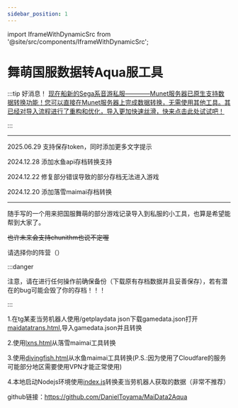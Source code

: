 ```yaml
---
sidebar_position: 1
---
```


import IframeWithDynamicSrc from '@site/src/components/IframeWithDynamicSrc';


# 舞萌国服数据转Aqua服工具

:::tip 好消息！
[现在船新的Sega系音游私服————Munet服务器已原生支持数据转换功能！您可以直接在Munet服务器上完成数据转换，无需使用其他工具。其已经对导入流程进行了重构和优化，导入更加快速丝滑，快来点击此处试试吧！](https://mumur.net)

:::

---
2025.06.29 支持保存token，同时添加更多文字提示

2024.12.28 添加水鱼api存档转换支持

2024.12.22 修复部分错误导致的部分存档无法进入游戏

2024.12.20 添加落雪maimai存档转换

---


随手写的一个用来把国服舞萌的部分游戏记录导入到私服的小工具，也算是希望能帮到大家了。

~~也许未来会支持chunithm也说不定喔~~

请选择你的阵营（）

:::danger

注意，请在进行任何操作前确保备份（下载原有存档数据并且妥善保存），若有潜在的bug可能会毁了你的存档！！！

:::

1.在tg某麦当劳机器人使用/getplaydata json下载gamedata.json打开[maidatatrans.html](https://danieltoyama.github.io/MaiData2Aqua/maidatatrans.html),导入gamedata.json并且转换

2.使用[lxns.html](https://danieltoyama.github.io/MaiData2Aqua/lxns.html)从落雪maimai工具转换

3.使用[divingfish.html](https://danieltoyama.github.io/MaiData2Aqua/divingfish.html)从水鱼maimai工具转换(P.S.:因为使用了Cloudfare的服务可能部分地区需要使用VPN才能正常使用)

4.本地启动Nodejs环境使用[index.js](https://danieltoyama.github.io/MaiData2Aqua/index.js)转换麦当劳机器人获取的数据（非常不推荐）

github链接：https://github.com/DanielToyama/MaiData2Aqua